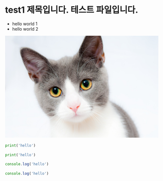 # test1 제목입니다. 테스트 파일입니다.

* hello world 1
* hello world 2

![고양이 이미지](img/cat.jpg)

```python
print('hello')
```

```py
print('hello')
```

```javascript
console.log('hello')
```

```js
console.log('hello')
```